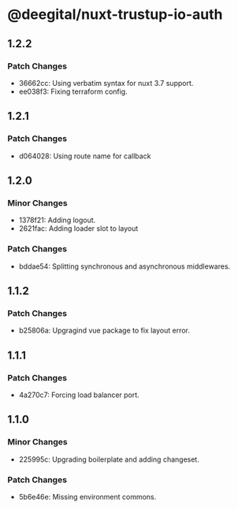 # @deegital/nuxt-trustup-io-auth

## 1.2.2

### Patch Changes

- 36662cc: Using verbatim syntax for nuxt 3.7 support.
- ee038f3: Fixing terraform config.

## 1.2.1

### Patch Changes

- d064028: Using route name for callback

## 1.2.0

### Minor Changes

- 1378f21: Adding logout.
- 2621fac: Adding loader slot to layout

### Patch Changes

- bddae54: Splitting synchronous and asynchronous middlewares.

## 1.1.2

### Patch Changes

- b25806a: Upgragind vue package to fix layout error.

## 1.1.1

### Patch Changes

- 4a270c7: Forcing load balancer port.

## 1.1.0

### Minor Changes

- 225995c: Upgrading boilerplate and adding changeset.

### Patch Changes

- 5b6e46e: Missing environment commons.
